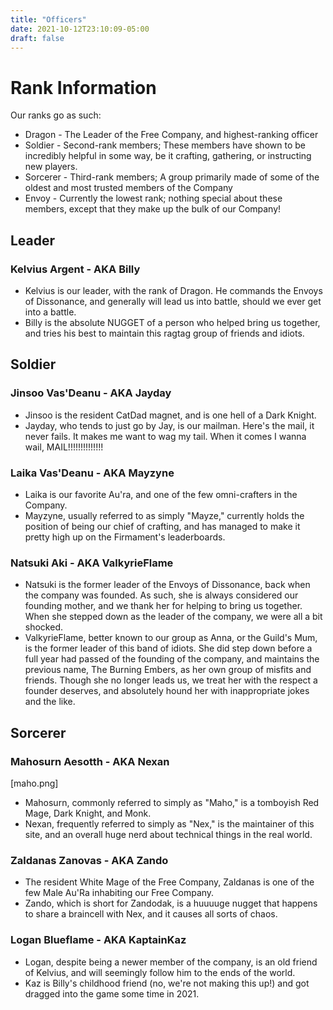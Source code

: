 ```yaml
---
title: "Officers"
date: 2021-10-12T23:10:09-05:00
draft: false
---
```

# Rank Information
Our ranks go as such:
* Dragon - The Leader of the Free Company, and highest-ranking officer
* Soldier - Second-rank members; These members have shown to be incredibly helpful in some way, be it crafting, gathering, or instructing new players.
* Sorcerer - Third-rank members; A group primarily made of some of the oldest and most trusted members of the Company
* Envoy - Currently the lowest rank; nothing special about these members, except that they make up the bulk of our Company!


## Leader
### Kelvius Argent - AKA Billy
* Kelvius is our leader, with the rank of Dragon. He commands the Envoys of Dissonance, and generally will lead us into battle, should we ever get into a battle.
* Billy is the absolute NUGGET of a person who helped bring us together, and tries his best to maintain this ragtag group of friends and idiots.

## Soldier
### Jinsoo Vas'Deanu - AKA Jayday
* Jinsoo is the resident CatDad magnet, and is one hell of a Dark Knight.
* Jayday, who tends to just go by Jay, is our mailman. Here's the mail, it never fails. It makes me want to wag my tail. When it comes I wanna wail, MAIL!!!!!!!!!!!!!!

### Laika Vas'Deanu - AKA Mayzyne
* Laika is our favorite Au'ra, and one of the few omni-crafters in the Company.
* Mayzyne, usually referred to as simply "Mayze," currently holds the position of being our chief of crafting, and has managed to make it pretty high up on the Firmament's leaderboards.

### Natsuki Aki - AKA ValkyrieFlame
* Natsuki is the former leader of the Envoys of Dissonance, back when the company was founded. As such, she is always considered our founding mother, and we thank her for helping to bring us together. When she stepped down as the leader of the company, we were all a bit shocked.
* ValkyrieFlame, better known to our group as Anna, or the Guild's Mum, is the former leader of this band of idiots. She did step down before a full year had passed of the founding of the company, and maintains the previous name, The Burning Embers, as her own group of misfits and friends. Though she no longer leads us, we treat her with the respect a founder deserves, and absolutely hound her with inappropriate jokes and the like.

## Sorcerer
### Mahosurn Aesotth - AKA Nexan
[maho.png]
* Mahosurn, commonly referred to simply as "Maho," is a tomboyish Red Mage, Dark Knight, and Monk.
* Nexan, frequently referred to simply as "Nex," is the maintainer of this site, and an overall huge nerd about technical things in the real world.

### Zaldanas Zanovas - AKA Zando
* The resident White Mage of the Free Company, Zaldanas is one of the few Male Au'Ra inhabiting our Free Company.
* Zando, which is short for Zandodak, is a huuuuge nugget that happens to share a braincell with Nex, and it causes all sorts of chaos.

### Logan Blueflame - AKA KaptainKaz
* Logan, despite being a newer member of the company, is an old friend of Kelvius, and will seemingly follow him to the ends of the world.
* Kaz is Billy's childhood friend (no, we're not making this up!) and got dragged into the game some time in 2021.